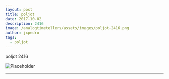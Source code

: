 ```yaml
---
layout: post
title: poljot
date: 2017-10-02
description: 2416
image: /analogtimetellers/assets/images/poljot-2416.png
author: jxpedro
tags: 
  - poljot
---
```

<p >poljot 2416</p>

![Placeholder](/analogtimetellers/assets/images/poljot-2416.png)

<p></p>

<hr/>